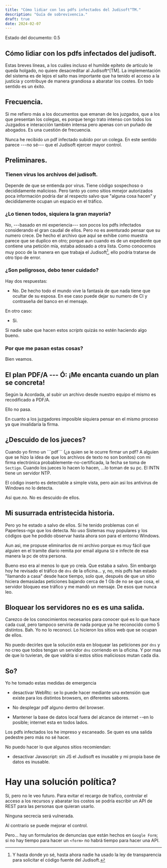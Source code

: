 ```yaml
---
title: "Cómo lidiar con los pdfs infectados del Judisoft^TM."
description: "Guía de sobrevivencia."
draft: true
date: 2024-02-07
---
```


Estado del documento: 0.5

## Cómo lidiar con los pdfs infectados del judisoft.

Estas breves líneas, a los cuáles incluso el humilde epíteto de artículo le queda holgado, no quiere desacreditar al Judisoft^[TM]. La implementación del sistema es de lejos el salto mas importante que ha tenido el acceso a la justicia y contribuye de manera grandiosa a abaratar los costes. En todo sentido es un éxito.

## Frecuencia.

Si me refiero más a los documentos que emanan de los juzgados, que a los que presentan los colegas, es porque tengo trato intenso con todos los Juzgados e interacción también intensa pero apenas con un puñado de abogados.  Es una cuestión de frecuencia.

Nunca he recibido un pdf infectado subido por un colega. En este sentido parece ---no sé--- que el Judisoft ejercer mayor control.

## Preliminares.

### Tienen virus los archivos del judisoft.

Depende de que se entienda por virus. Tiene código sospechoso o decididamente malicioso. Pero tanto yo como sitios mmejor autorizados poca información podría dar al respecto salvo que "alguna cosa hacen" y decididamente ocupan un espacio en el tráfico.

### ¿Lo tienen todos, siquiera la gran mayoría?

No, ---basado en mi experiencia--- son pocos los pdfs infectados considerando el gran caudal de ellos. Pero no es aventurado pensar que su numero crece. De hecho el archivo que aquí se exhibe como muestra parece que se duplico en otro; porque aun cuando es de un expediente que contiene una petición mía, estaba adosado a otra lista. Como conocemos muy poco de la manera en que trabaja el Judisoft[^1], ello podría tratarse de otro tipo de error.

### ¿Son peligrosos, debo tener cuidado?

Hay dos respuestas:

- No. De hecho todo el mundo vive la fantasía de que nada tiene que ocultar de su esposa.  En ese caso puede dejar su numero de CI y contraseña del banco en el mensaje.

En otro caso:

- Si.

Si nadie sabe que hacen estos _scripts_ quizás no estén haciendo algo bueno.

### Por que me pasan estas cosas?

Bien veamos.

## El plan PDF/A --- Ó: ¡Me encanta cuando un plan se concreta!

Según la Acordada, al subir  un archivo desde nuestro equipo el mismo es recodificado a PDF/A.

Ello no pasa.

En cuanto a los juzgadores imposible siquiera pensar en el mismo proceso ya que invalidaría la firma.

## ¿Descuido de los jueces?

Cuando yo firmo  un ´´´pdf´´´ (¿a quien se le ocurre firmar un pdf? A alguien que se hizo la idea de que los archivos de texto no son bonitos) con mi firma electrónica probablemente-no-certificada, la fecha se toma de ```Sectigo```. Cuando los jueces lo hacen lo hacen, ...lo toman de su pc. El INTN tiene un servidor NTP.

El código inserto es detectable a simple vista, pero aún asi los antivirus de Windows no lo detecta.

Así que.no. No es descuido de ellos.

## Mi susurrada entristecida historia.

Pero yo he estado a salvo de ellos. Sí he tenido problemas con el Paperless-ngx que los detecta. No uso Sistemas muy populares y los códigos que he podido observar hasta ahora son para el entorno Windows.

Aun asi, me propuse eliminarlos de mi archivo porque es muy fácil que alguien en el tramite diario remita por email alguna ```SD``` e infecte de esa manera la pc de otra persona.

Bueno eso era al menos lo que yo creía. Que estaba a salvo. Sin embargo hoy he revisado el tráfico de ```dns``` de la oficina... y, no, mis pdfs han estado "llamando a casa" desde hace tiempo, solo que, después de que un sitio hiciera demasiadas peticiones bajando cerca de 1 Gb de no se que cosa, el servidor bloqueo ese tráfico y me mandó un mensaje. De esos que nunca leo.

## Bloquear los servidores no es es una salida.

Carezco de los conocimientos necesarios para conocer qué es lo que hace cada cual, pero tampoco serviría de nada porque ya he reconocido como 5 distintos. Bah. Yo no lo reconocí. Lo hicieron los sitios web que se ocupan de ellos.

No puedo decirles que la solución esta en bloquear las peticiones por ```dns``` y no creo que todos tengan un servidor ```dns``` corriendo en la oficina. Y por mas de que lo tuvieran, de que valdría si estos sitios maliciosos mutan cada dia.

## So?

Yo he tomado estas medidas de emergencia

- desactivar WebRtc: se lo puede hacer mediante una extensión que existe para los distintos browsers, en diferentes sabores.

- No desplegar pdf alguno dentro del browser.

- Mantener la base de datos local fuera del alcance de internet --en lo posible; internet esta en todos lados.

Los pdfs infectados los he impreso y escaneado. Se quen es una salida pedestre pero más no sé hacer.

No puedo hacer lo que algunos sitios recomiendan:

- desactivar Javascript: sin JS el Judisoft es inusable y mi propia base de datos es inusable.

# Hay una solución política?

Si, pero no le veo futuro. Para evitar el recargo de trafico, controlar el acceso a los recursos y abaratar los costos se podría escribir un API de REST para las personas que quieran usarlo.

Ninguna secrecia será vulnerada.

Al contrario se puede mejorar el control.

Pero... hay un formularios de denuncias que están hechos en ```Google Form```; si no hay tiempo para hacer un ```<form>``` no habrá tiempo para hacer una API.

[^1]: Y hasta donde yo sé, hasta ahora nadie ha usado la ley de transparencia para solicitar el código fuente del Judisoft.
